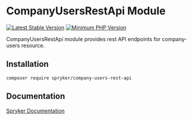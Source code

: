 # CompanyUsersRestApi Module
[![Latest Stable Version](https://poser.pugx.org/spryker/company-users-rest-api/v/stable.svg)](https://packagist.org/packages/spryker/company-users-rest-api)
[![Minimum PHP Version](https://img.shields.io/badge/php-%3E%3D%208.3-8892BF.svg)](https://php.net/)

CompanyUsersRestApi module provides rest API endpoints for company-users resource.

## Installation

```
composer require spryker/company-users-rest-api
```

## Documentation

[Spryker Documentation](https://docs.spryker.com)
